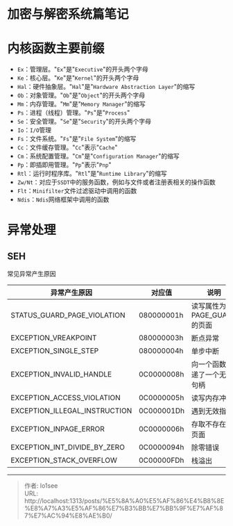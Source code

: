# 加密与解密系统篇笔记




# 内核函数主要前缀

- `Ex`：管理层。&#34;`Ex`&#34;是&#34;`Executive`&#34;的开头两个字母
- `Ke`：核心层。&#34;`Ke`&#34;是&#34;`Kernel`&#34;的开头两个字母
- `Hal`：硬件抽象层。&#34;`Hal`&#34;是&#34;`Hardware Abstraction Layer`&#34;的缩写
- `Ob`：对象管理。&#34;`Ob`&#34;是&#34;`Object`&#34;的开头两个字母
- `Mm`：内存管理。&#34;`Mm`&#34;是&#34;`Memory Manager`&#34;的缩写
- `Ps`：进程（线程）管理。&#34;`Ps`&#34;是&#34;`Process`&#34;
- `Se`：安全管理。&#34;`Se`&#34;是&#34;`Security`&#34;的开头两个字母
- `Io`：`I/O`管理
- `Fs`：文件系统。&#34;`Fs`&#34;是&#34;`File System`&#34;的缩写
- `Cc`：文件缓存管理。&#34;`Cc`&#34;表示&#34;`Cache`&#34;
- `Cm`：系统配置管理。&#34;`Cm`&#34;是&#34;`Configuration Manager`&#34;的缩写
- `Pp`：即插即用管理。&#34;`Pp`&#34;表示&#34;`Pnp`&#34;
- `Rtl`：运行时程序库。&#34;`Rtl`&#34;是&#34;`Runtime Library`&#34;的缩写
- `Zw/Nt`：对应于`SSDT`中的服务函数，例如与文件或者注册表相关的操作函数
- `Flt`：`Minifilter`文件过滤驱动中调用的函数
- `Ndis`：`Ndis`网络框架中调用的函数

# 异常处理

## SEH

常见异常产生原因

| 异常产生原因                  | 对应值     | 说明                         |
| ----------------------------- | ---------- | ---------------------------- |
| STATUS_GUARD_PAGE_VIOLATION   | 080000001h | 读写属性为PAGE_GUARD的页面   |
| EXCEPTION_VREAKPOINT          | 080000003h | 断点异常                     |
| EXCEPTION_SINGLE_STEP         | 080000004h | 单步中断                     |
| EXCEPTION_INVALID_HANDLE      | 0C0000008h | 向一个函数传递了一个无效句柄 |
| EXCEPTION_ACCESS_VIOLATION    | 0C0000005h | 读写内存冲突                 |
| EXCEPTION_ILLEGAL_INSTRUCTION | 0C000001Dh | 遇到无效指令                 |
| EXCEPTION_INPAGE_ERROR        | 0C0000006h | 存取不存在的页面             |
| EXCEPTION_INT_DIVIDE_BY_ZERO  | 0C0000094h | 除零错误                     |
| EXCEPTION_STACK_OVERFLOW      | 0C00000FDh | 栈溢出                       |



---

> 作者: lo1see  
> URL: http://localhost:1313/posts/%E5%8A%A0%E5%AF%86%E4%B8%8E%E8%A7%A3%E5%AF%86%E7%B3%BB%E7%BB%9F%E7%AF%87%E7%AC%94%E8%AE%B0/  

